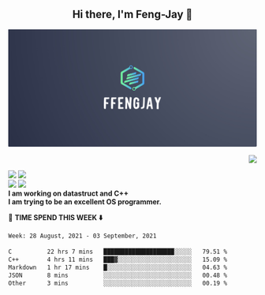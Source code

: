 <h2 align="center"> Hi there, I'm Feng-Jay 👋 </h2>  

![](https://github.com/Feng-Jay/DataStruct/blob/master/Image/1.png)  

<img align="right" src="https://github-readme-stats.vercel.app/api?username=Feng-Jay&show_icons=true&icon_color=CE1D2D&text_color=718096&bg_color=ffffff&hide_title=true" />


&emsp;

![](https://visitor-badge.glitch.me/badge?page_id=Feng-Jay.readme)
![](https://img.shields.io/badge/Concentrate-Cpp-blue)  
![](https://img.shields.io/badge/Rust-primer-orange)
![](https://img.shields.io/badge/Target-OS-9cf)  
**I am working on datastruct and C++**  
**I am trying to be an excellent OS programmer.**  


📘 **TIME SPEND THIS WEEK ⬇️**
<!--START_SECTION:waka-->
```text
Week: 28 August, 2021 - 03 September, 2021

C          22 hrs 7 mins   ████████████████████░░░░░   79.51 % 
C++        4 hrs 11 mins   ███▓░░░░░░░░░░░░░░░░░░░░░   15.09 % 
Markdown   1 hr 17 mins    █░░░░░░░░░░░░░░░░░░░░░░░░   04.63 % 
JSON       8 mins          ░░░░░░░░░░░░░░░░░░░░░░░░░   00.48 % 
Other      3 mins          ░░░░░░░░░░░░░░░░░░░░░░░░░   00.19 % 
```
<!--END_SECTION:waka-->
